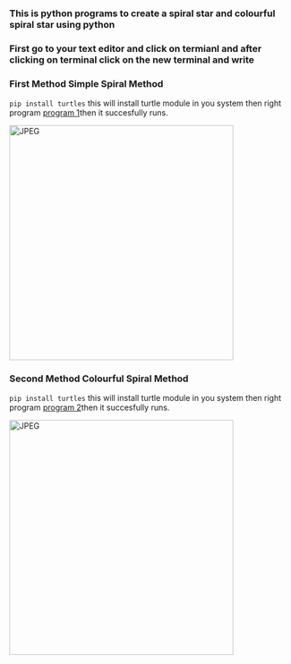 ### This is python programs to create a spiral star and colourful spiral star using python 

### First go to your text editor and click on termianl and after clicking on terminal click on the new terminal and write 
### First Method Simple Spiral Method
`pip install turtles` this will install turtle module in you system then right program [program 1](https://github.com/Ayush7614/Amazing-Python-Scripts/blob/master/Creating%20a%20spiral%20star%20using%20Python/program1.py)then it succesfully runs.

  <img align="center" alt="JPEG" src="https://github.com/Ayush7614/Amazing-Python-Scripts/blob/master/Creating%20a%20spiral%20star%20using%20Python/Spiral%20Star.jpeg?raw=true" width="400" height="420" />
  
  

### Second Method Colourful Spiral Method
`pip install turtles` this will install turtle module in you system then right program [program 2](https://github.com/Ayush7614/Amazing-Python-Scripts/blob/master/Creating%20a%20spiral%20star%20using%20Python/program2.py)then it succesfully runs.

  <img align="center" alt="JPEG" src="https://github.com/Ayush7614/Amazing-Python-Scripts/blob/master/Creating%20a%20spiral%20star%20using%20Python/WhatsApp%20Image%202021-01-10%20at%2019.00.31.jpeg?raw=true" width="400" height="420" />
